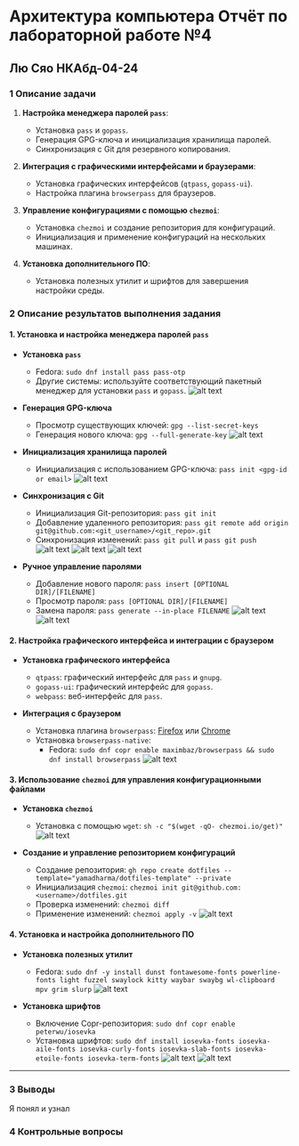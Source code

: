 # Архитектура компьютера Отчёт по лабораторной работе №4
##  Лю Сяо НКАбд-04-24

### 1 Описание задачи 

1. **Настройка менеджера паролей `pass`**:
   - Установка `pass` и `gopass`.
   - Генерация GPG-ключа и инициализация хранилища паролей.
   - Синхронизация с Git для резервного копирования.

2. **Интеграция с графическими интерфейсами и браузерами**:
   - Установка графических интерфейсов (`qtpass`, `gopass-ui`).
   - Настройка плагина `browserpass` для браузеров.

3. **Управление конфигурациями с помощью `chezmoi`**:
   - Установка `chezmoi` и создание репозитория для конфигураций.
   - Инициализация и применение конфигураций на нескольких машинах.

4. **Установка дополнительного ПО**:
   - Установка полезных утилит и шрифтов для завершения настройки среды.

### 2 Описание результатов выполнения задания
#### 1. Установка и настройка менеджера паролей `pass`
- **Установка `pass`**
  - Fedora: `sudo dnf install pass pass-otp`
  - Другие системы: используйте соответствующий пакетный менеджер для установки `pass` и `gopass`.
![alt text](image.png)

- **Генерация GPG-ключа**
  - Просмотр существующих ключей: `gpg --list-secret-keys`
  - Генерация нового ключа: `gpg --full-generate-key`
![alt text](image-1.png)

- **Инициализация хранилища паролей**
  - Инициализация с использованием GPG-ключа: `pass init <gpg-id or email>`
![alt text](image-2.png)

- **Синхронизация с Git**
  - Инициализация Git-репозитория: `pass git init`
  - Добавление удаленного репозитория: `pass git remote add origin git@github.com:<git_username>/<git_repo>.git`
  - Синхронизация изменений: `pass git pull` и `pass git push`
![alt text](image-3.png)
![alt text](image-4.png)
![alt text](image-5.png)

- **Ручное управление паролями**
  - Добавление нового пароля: `pass insert [OPTIONAL DIR]/[FILENAME]`
  - Просмотр пароля: `pass [OPTIONAL DIR]/[FILENAME]`
  - Замена пароля: `pass generate --in-place FILENAME`
![alt text](image-6.png)
![alt text](image-7.png)

#### 2. Настройка графического интерфейса и интеграции с браузером
- **Установка графического интерфейса**
  - `qtpass`: графический интерфейс для `pass` и `gnupg`.
  - `gopass-ui`: графический интерфейс для `gopass`.
  - `webpass`: веб-интерфейс для `pass`.

- **Интеграция с браузером**
  - Установка плагина `browserpass`: [Firefox](https://addons.mozilla.org/en-US/firefox/addon/browserpass-ce/) или [Chrome](https://chrome.google.com/webstore/detail/browserpass-ce/naepdomgkenhinolocfifgehidddafch)
  - Установка `browserpass-native`:
    - Fedora: `sudo dnf copr enable maximbaz/browserpass && sudo dnf install browserpass`
![alt text](image-8.png)

#### 3. Использование `chezmoi` для управления конфигурационными файлами
- **Установка `chezmoi`**   
  - Установка с помощью `wget`: `sh -c "$(wget -qO- chezmoi.io/get)"`
![alt text](image-9.png)

- **Создание и управление репозиторием конфигураций**
  - Создание репозитория: `gh repo create dotfiles --template="yamadharma/dotfiles-template" --private`
  - Инициализация `chezmoi`: `chezmoi init git@github.com:<username>/dotfiles.git`
  - Проверка изменений: `chezmoi diff`
  - Применение изменений: `chezmoi apply -v`
![alt text](image-10.png)

#### 4. Установка и настройка дополнительного ПО
- **Установка полезных утилит**
  - Fedora: `sudo dnf -y install dunst fontawesome-fonts powerline-fonts light fuzzel swaylock kitty waybar swaybg wl-clipboard mpv grim slurp`
![alt text](image-11.png)

- **Установка шрифтов**
  - Включение Copr-репозитория: `sudo dnf copr enable peterwu/iosevka`
  - Установка шрифтов: `sudo dnf install iosevka-fonts iosevka-aile-fonts iosevka-curly-fonts iosevka-slab-fonts iosevka-etoile-fonts iosevka-term-fonts`
![alt text](image-12.png)
![alt text](image-13.png)

---
### 3 Выводы
Я понял и узнал 

### 4 Контрольные вопросы
